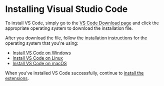 # Installing Visual Studio Code

To install VS Code, simply go to the [VS Code Download page](https://code.visualstudio.com/download) and click the appropriate operating system to download the installation file.

After you download the file, follow the installation instructions for the operating system that you're using:
  - [Install VS Code on Windows](https://code.visualstudio.com/docs/setup/windows)
  - [Install VS Code on Linux](https://code.visualstudio.com/docs/setup/linux)
  - [Install VS Code on macOS](https://code.visualstudio.com/docs/setup/mac)

When you've installed VS Code successfully, continue to [install the extensions](C010s02_vsc_extension.md). 
